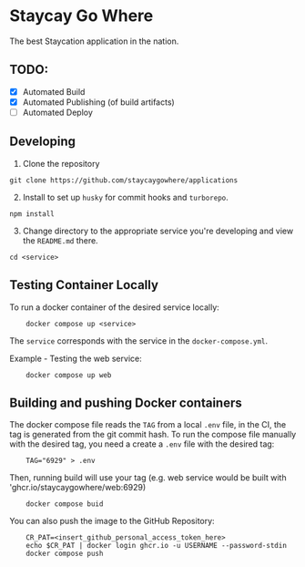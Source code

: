 # Staycay Go Where

The best Staycation application in the nation.

## TODO:

-   [x] Automated Build
-   [x] Automated Publishing (of build artifacts)
-   [ ] Automated Deploy

## Developing

1. Clone the repository

```
git clone https://github.com/staycaygowhere/applications
```

2. Install to set up `husky` for commit hooks and `turborepo`.

```
npm install
```

3. Change directory to the appropriate service you're developing and view the `README.md` there.

```
cd <service>
```

## Testing Container Locally

To run a docker container of the desired service locally:

```
    docker compose up <service>
```

The `service` corresponds with the service in the `docker-compose.yml`.

Example - Testing the web service:

```
    docker compose up web
```

## Building and pushing Docker containers

The docker compose file reads the `TAG` from a local `.env` file, in the CI, the tag is generated from the git commit
hash. To run the compose file manually with the desired tag, you need a create a `.env` file with the desired tag:

```
    TAG="6929" > .env
```

Then, running build will use your tag (e.g. web service would be built with 'ghcr.io/staycaygowhere/web:6929)

```
    docker compose buid
```

You can also push the image to the GitHub Repository:

```
    CR_PAT=<insert_github_personal_access_token_here>
    echo $CR_PAT | docker login ghcr.io -u USERNAME --password-stdin
    docker compose push
```
